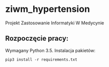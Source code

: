 # ziwm_hypertension
Projekt Zastosowanie Informatyki W Medycynie

## Rozpoczęcie pracy:

Wymagany Python 3.5. Instalacja pakietów:
    
	pip3 install -r requirements.txt
